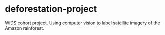 # deforestation-project
WiDS cohort project.  Using computer vision to label satellite imagery of the Amazon rainforest.
